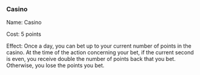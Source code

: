 ### Casino

Name: Casino

Cost: 5 points

Effect: Once a day, you can bet up to your current number of points in the casino. At the time of the action concerning your bet, if the current second is even, you receive double the number of points back that you bet. Otherwise, you lose the points you bet.
